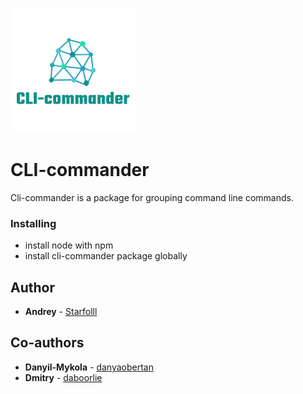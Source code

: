![](https://github.com/Starfolll/cli-commander/blob/master/pics/CLI.png)

# CLI-commander

Cli-commander is a package for grouping command line commands.

### Installing

* install node with npm
* install cli-commander package globally

## Author

* **Andrey** - [Starfolll](https://github.com/Starfolll)

## Co-authors

* **Danyil-Mykola** - [danyaobertan](https://github.com/danyaobertan)
* **Dmitry** - [daboorlie](https://github.com/daboorlie)
